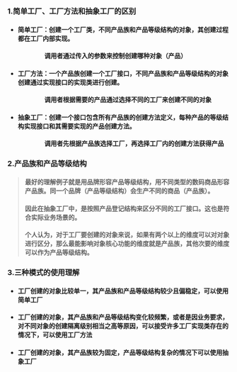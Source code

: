 ### 1.简单工厂、工厂方法和抽象工厂的区别

- #### 简单工厂：创建一个工厂类，不同产品族和产品等级结构的对象，其创建过程都在工厂内部实现。
  #### &nbsp; &nbsp; &nbsp; &nbsp; &nbsp; &nbsp; &nbsp; &nbsp; &nbsp; 调用者通过传入的参数来控制创建哪种对象（产品）
    
- #### 工厂方法：一个产品族创建一个工厂接口，不同产品族和产品等级结构的对象创建通过实现接口的实现类进行创建。
  #### &nbsp; &nbsp; &nbsp; &nbsp; &nbsp; &nbsp; &nbsp; &nbsp; &nbsp; 调用者根据需要的产品通过选择不同的工厂来创建不同的对象
  
- #### 抽象工厂：创建一个接口包含所有产品族的创建方法定义，每种产品的等级结构实现接口和其需要实现的产品创建方法。
  #### &nbsp; &nbsp; &nbsp; &nbsp; &nbsp; &nbsp; &nbsp; &nbsp; &nbsp; 调用者先根据产品族选择工厂，再选择工厂内的创建方法获得产品
  
### 2.产品族和产品等级结构
> #### 最好的理解例子就是用品牌形容产品等级结构，用不同类型的数码商品形容产品族。同一个品牌（产品等级结构）会生产不同的商品（产品族）。
> #### 因此在抽象工厂中，是按照产品登记结构来区分不同的工厂接口。这也是符合实际业务场景的。
> #### 个人认为，对于工厂要创建的对象来说，如果有两个以上的维度可以对对象进行区分，那么最能影响对象核心功能的维度就是产品族，其他次要的维度可以作为产品等级结构。

### 3.三种模式的使用理解
 - #### 工厂创建的对象比较单一，其产品族和产品等级结构较少且偏稳定，可以使用简单工厂
 - #### 工厂创建的对象，其产品族和产品等级结构变化较频繁，或者是因业务要求，对不同对象的创建隔离级别相当之高等原因，可以接受许多工厂实现类存在的情况下，可以使用工厂方法
 - #### 工厂创建的对象，其产品族较为固定，产品等级结构复杂的情况下可以使用抽象工厂
